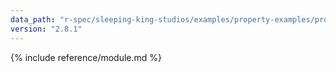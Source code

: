 ```yaml
---
data_path: "r-spec/sleeping-king-studios/examples/property-examples/properties"
version: "2.8.1"
---
```


{% include reference/module.md %}
